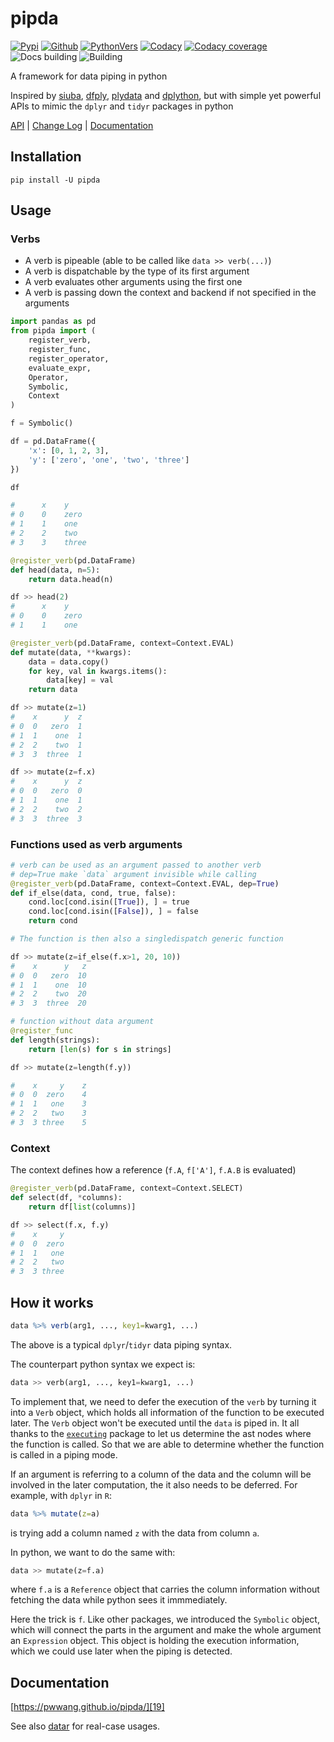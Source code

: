 # pipda

[![Pypi][7]][8] [![Github][9]][10] [![PythonVers][11]][8] [![Codacy][16]][14] [![Codacy coverage][15]][14] ![Docs building][13] ![Building][12]

A framework for data piping in python

Inspired by [siuba][1], [dfply][2], [plydata][3] and [dplython][4], but with simple yet powerful APIs to mimic the `dplyr` and `tidyr` packages in python

[API][17] | [Change Log][18] | [Documentation][19]

## Installation

```shell
pip install -U pipda
```

## Usage

### Verbs

- A verb is pipeable (able to be called like `data >> verb(...)`)
- A verb is dispatchable by the type of its first argument
- A verb evaluates other arguments using the first one
- A verb is passing down the context and backend if not specified in the arguments

```python
import pandas as pd
from pipda import (
    register_verb,
    register_func,
    register_operator,
    evaluate_expr,
    Operator,
    Symbolic,
    Context
)

f = Symbolic()

df = pd.DataFrame({
    'x': [0, 1, 2, 3],
    'y': ['zero', 'one', 'two', 'three']
})

df

#      x    y
# 0    0    zero
# 1    1    one
# 2    2    two
# 3    3    three

@register_verb(pd.DataFrame)
def head(data, n=5):
    return data.head(n)

df >> head(2)
#      x    y
# 0    0    zero
# 1    1    one

@register_verb(pd.DataFrame, context=Context.EVAL)
def mutate(data, **kwargs):
    data = data.copy()
    for key, val in kwargs.items():
        data[key] = val
    return data

df >> mutate(z=1)
#    x      y  z
# 0  0   zero  1
# 1  1    one  1
# 2  2    two  1
# 3  3  three  1

df >> mutate(z=f.x)
#    x      y  z
# 0  0   zero  0
# 1  1    one  1
# 2  2    two  2
# 3  3  three  3
```

### Functions used as verb arguments

```python
# verb can be used as an argument passed to another verb
# dep=True make `data` argument invisible while calling
@register_verb(pd.DataFrame, context=Context.EVAL, dep=True)
def if_else(data, cond, true, false):
    cond.loc[cond.isin([True]), ] = true
    cond.loc[cond.isin([False]), ] = false
    return cond

# The function is then also a singledispatch generic function

df >> mutate(z=if_else(f.x>1, 20, 10))
#    x      y   z
# 0  0   zero  10
# 1  1    one  10
# 2  2    two  20
# 3  3  three  20
```

```python
# function without data argument
@register_func
def length(strings):
    return [len(s) for s in strings]

df >> mutate(z=length(f.y))

#    x     y    z
# 0  0  zero    4
# 1  1   one    3
# 2  2   two    3
# 3  3 three    5
```

### Context

The context defines how a reference (`f.A`, `f['A']`, `f.A.B` is evaluated)

```python
@register_verb(pd.DataFrame, context=Context.SELECT)
def select(df, *columns):
    return df[list(columns)]

df >> select(f.x, f.y)
#    x     y
# 0  0  zero
# 1  1   one
# 2  2   two
# 3  3 three
```

## How it works

```R
data %>% verb(arg1, ..., key1=kwarg1, ...)
```

The above is a typical `dplyr`/`tidyr` data piping syntax.

The counterpart python syntax we expect is:

```python
data >> verb(arg1, ..., key1=kwarg1, ...)
```

To implement that, we need to defer the execution of the `verb` by turning it into a `Verb` object, which holds all information of the function to be executed later. The `Verb` object won't be executed until the `data` is piped in. It all thanks to the [`executing`][5] package to let us determine the ast nodes where the function is called. So that we are able to determine whether the function is called in a piping mode.

If an argument is referring to a column of the data and the column will be involved in the later computation, the it also needs to be deferred. For example, with `dplyr` in `R`:

```R
data %>% mutate(z=a)
```

is trying add a column named `z` with the data from column `a`.

In python, we want to do the same with:

```python
data >> mutate(z=f.a)
```

where `f.a` is a `Reference` object that carries the column information without fetching the data while python sees it immmediately.

Here the trick is `f`. Like other packages, we introduced the `Symbolic` object, which will connect the parts in the argument and make the whole argument an `Expression` object. This object is holding the execution information, which we could use later when the piping is detected.

## Documentation

[https://pwwang.github.io/pipda/][19]

See also [datar][6] for real-case usages.

[1]: https://github.com/machow/siuba
[2]: https://github.com/kieferk/dfply
[3]: https://github.com/has2k1/plydata
[4]: https://github.com/dodger487/dplython
[5]: https://github.com/alexmojaki/executing
[6]: https://github.com/pwwang/datar
[7]: https://img.shields.io/pypi/v/pipda?style=flat-square
[8]: https://pypi.org/project/pipda/
[9]: https://img.shields.io/github/v/tag/pwwang/pipda?style=flat-square
[10]: https://github.com/pwwang/pipda
[11]: https://img.shields.io/pypi/pyversions/pipda?style=flat-square
[12]: https://img.shields.io/github/workflow/status/pwwang/pipda/Build%20and%20Deploy?style=flat-square
[13]: https://img.shields.io/github/workflow/status/pwwang/pipda/Build%20Docs?style=flat-square
[14]: https://app.codacy.com/gh/pwwang/pipda/dashboard
[15]: https://img.shields.io/codacy/coverage/75d312da24c94bdda5923627fc311a99?style=flat-square
[16]: https://img.shields.io/codacy/grade/75d312da24c94bdda5923627fc311a99?style=flat-square
[17]: https://pwwang.github.io/pipda/api/pipda/
[18]: https://pwwang.github.io/pipda/CHANGELOG/
[19]: https://pwwang.github.io/pipda/
